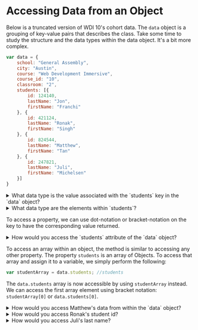 # Accessing Data from an Object

Below is a truncated version of WDI 10's cohort data. The `data` object is a grouping of key-value pairs that describes the class.  Take some time to study the structure and the data types within the data object. It's a bit more complex.

```javascript
var data = {
	school: "General Assembly",
	city: "Austin",
	course: "Web Development Immersive",
	course_id: "10",
	classroom: "2",
	students: [{
		id: 124140,
		lastName: "Jon",
		firstName: "Franchi"
	}, {
		id: 421124,
		lastName: "Ronak",
		firstName: "Singh"
	}, {
		id: 824544,
		lastName: "Matthew",
		firstName: "Tan"
	}, {
		id: 247821,
		lastName: "Juli",
		firstName: "Michelsen"
	}]
}

```

<details>
  <summary>What data type is the value associated with the `students` key in the `data` object?</summary>
  <p>
  The `students` attribute is an array!
  </p>
</details>

<details>
  <summary>What data type are the elements within `students`?</summary>
  <p>
  The `students` array contains objects as its elements!
  </p>
</details>

To access a property, we can use dot-notation or bracket-notation on the key to have the corresponding value returned.

<details>
  <summary>How would you access the `students` attribute of the `data` object?</summary>
  <p>
  ```javascript
  data.students
  ```
  </p>
</details>

To access an array within an object,  the method is similar to accessing any other property.  The property `students` is an array of Objects.  To access that array and assign it to a variable, we simply perform the following:

 ```javascript
 var studentArray = data.students; //students
 ```
The `data.students` array is now accessible by using `studentArray` instead. We can access the first array element using bracket notation:  `studentArray[0]` or `data.students[0]`.

<details>
  <summary>How would you access Matthew's data from within the `data` object?</summary>
  <p>
  ```javascript
    data.students[2]
  ```
  </p>
</details>

<details>
  <summary>How would you access Ronak's student id?</summary>
  <p>
  ```javascript
    data.students[1].id;
  ```
  </p>
</details>

<details>
  <summary>How would you access Juli's last name?</summary>
  <p>
  ```javascript
    data.students[3].lastName;
  ```
  </p>
</details>
